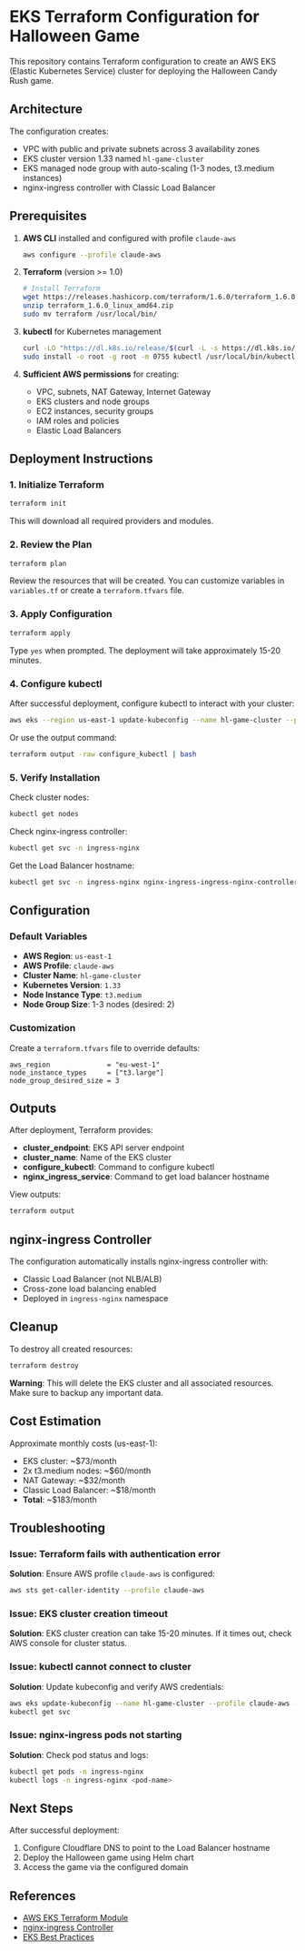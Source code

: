 # EKS Terraform Configuration for Halloween Game

This repository contains Terraform configuration to create an AWS EKS (Elastic Kubernetes Service) cluster for deploying the Halloween Candy Rush game.

## Architecture

The configuration creates:
- VPC with public and private subnets across 3 availability zones
- EKS cluster version 1.33 named `hl-game-cluster`
- EKS managed node group with auto-scaling (1-3 nodes, t3.medium instances)
- nginx-ingress controller with Classic Load Balancer

## Prerequisites

1. **AWS CLI** installed and configured with profile `claude-aws`
   ```bash
   aws configure --profile claude-aws
   ```

2. **Terraform** (version >= 1.0)
   ```bash
   # Install Terraform
   wget https://releases.hashicorp.com/terraform/1.6.0/terraform_1.6.0_linux_amd64.zip
   unzip terraform_1.6.0_linux_amd64.zip
   sudo mv terraform /usr/local/bin/
   ```

3. **kubectl** for Kubernetes management
   ```bash
   curl -LO "https://dl.k8s.io/release/$(curl -L -s https://dl.k8s.io/release/stable.txt)/bin/linux/amd64/kubectl"
   sudo install -o root -g root -m 0755 kubectl /usr/local/bin/kubectl
   ```

4. **Sufficient AWS permissions** for creating:
   - VPC, subnets, NAT Gateway, Internet Gateway
   - EKS clusters and node groups
   - EC2 instances, security groups
   - IAM roles and policies
   - Elastic Load Balancers

## Deployment Instructions

### 1. Initialize Terraform

```bash
terraform init
```

This will download all required providers and modules.

### 2. Review the Plan

```bash
terraform plan
```

Review the resources that will be created. You can customize variables in `variables.tf` or create a `terraform.tfvars` file.

### 3. Apply Configuration

```bash
terraform apply
```

Type `yes` when prompted. The deployment will take approximately 15-20 minutes.

### 4. Configure kubectl

After successful deployment, configure kubectl to interact with your cluster:

```bash
aws eks --region us-east-1 update-kubeconfig --name hl-game-cluster --profile claude-aws
```

Or use the output command:
```bash
terraform output -raw configure_kubectl | bash
```

### 5. Verify Installation

Check cluster nodes:
```bash
kubectl get nodes
```

Check nginx-ingress controller:
```bash
kubectl get svc -n ingress-nginx
```

Get the Load Balancer hostname:
```bash
kubectl get svc -n ingress-nginx nginx-ingress-ingress-nginx-controller -o jsonpath='{.status.loadBalancer.ingress[0].hostname}'
```

## Configuration

### Default Variables

- **AWS Region**: `us-east-1`
- **AWS Profile**: `claude-aws`
- **Cluster Name**: `hl-game-cluster`
- **Kubernetes Version**: `1.33`
- **Node Instance Type**: `t3.medium`
- **Node Group Size**: 1-3 nodes (desired: 2)

### Customization

Create a `terraform.tfvars` file to override defaults:

```hcl
aws_region              = "eu-west-1"
node_instance_types     = ["t3.large"]
node_group_desired_size = 3
```

## Outputs

After deployment, Terraform provides:
- **cluster_endpoint**: EKS API server endpoint
- **cluster_name**: Name of the EKS cluster
- **configure_kubectl**: Command to configure kubectl
- **nginx_ingress_service**: Command to get load balancer hostname

View outputs:
```bash
terraform output
```

## nginx-ingress Controller

The configuration automatically installs nginx-ingress controller with:
- Classic Load Balancer (not NLB/ALB)
- Cross-zone load balancing enabled
- Deployed in `ingress-nginx` namespace

## Cleanup

To destroy all created resources:

```bash
terraform destroy
```

**Warning**: This will delete the EKS cluster and all associated resources. Make sure to backup any important data.

## Cost Estimation

Approximate monthly costs (us-east-1):
- EKS cluster: ~$73/month
- 2x t3.medium nodes: ~$60/month
- NAT Gateway: ~$32/month
- Classic Load Balancer: ~$18/month
- **Total**: ~$183/month

## Troubleshooting

### Issue: Terraform fails with authentication error
**Solution**: Ensure AWS profile `claude-aws` is configured:
```bash
aws sts get-caller-identity --profile claude-aws
```

### Issue: EKS cluster creation timeout
**Solution**: EKS cluster creation can take 15-20 minutes. If it times out, check AWS console for cluster status.

### Issue: kubectl cannot connect to cluster
**Solution**: Update kubeconfig and verify AWS credentials:
```bash
aws eks update-kubeconfig --name hl-game-cluster --profile claude-aws --region us-east-1
kubectl get svc
```

### Issue: nginx-ingress pods not starting
**Solution**: Check pod status and logs:
```bash
kubectl get pods -n ingress-nginx
kubectl logs -n ingress-nginx <pod-name>
```

## Next Steps

After successful deployment:
1. Configure Cloudflare DNS to point to the Load Balancer hostname
2. Deploy the Halloween game using Helm chart
3. Access the game via the configured domain

## References

- [AWS EKS Terraform Module](https://registry.terraform.io/modules/terraform-aws-modules/eks/aws/latest)
- [nginx-ingress Controller](https://kubernetes.github.io/ingress-nginx/)
- [EKS Best Practices](https://aws.github.io/aws-eks-best-practices/)
